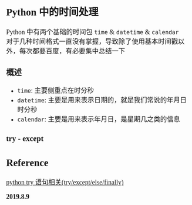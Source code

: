 <font size=4 face='楷体'>

## Python 中的时间处理

Python 中有两个基础的时间包 `time` & `datetime` & `calendar`  
对于几种时间格式一直没有掌握，导致除了使用基本时间戳以外，每次都要百度，有必要集中总结一下

### 概述

- `time`: 主要侧重点在时分秒
- `datetime`: 主要是用来表示日期的，就是我们常说的年月日时分秒
- `calendar`: 主要是用来表示年月日，是星期几之类的信息

### try - except

## Reference

[python try 语句相关(try/except/else/finally)](https://blog.csdn.net/m0_37822685/article/details/80259402)

**2019.8.9**
